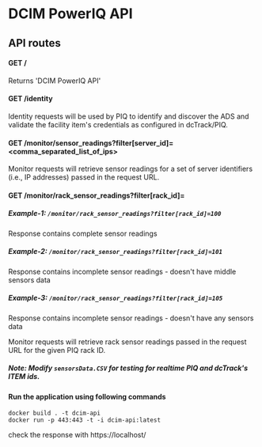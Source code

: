 # DCIM PowerIQ API

## API routes

#### GET /

Returns 'DCIM PowerIQ API'

#### GET /identity

Identity requests will be used by PIQ to identify and discover the ADS and validate the facility item's credentials as configured in dcTrack/PIQ.

#### GET /monitor/sensor_readings?filter[server_id]=<comma_separated_list_of_ips>

Monitor requests will retrieve sensor readings for a set of server identifiers (i.e., IP addresses) passed in the request URL.

#### GET /monitor/rack_sensor_readings?filter[rack_id]=<RACK ID from PowerIQ>

##### Example-1: ```/monitor/rack_sensor_readings?filter[rack_id]=100```
Response contains complete sensor readings

##### Example-2: ```/monitor/rack_sensor_readings?filter[rack_id]=101```
Response contains incomplete sensor readings - doesn't have middle sensors data

##### Example-3: ```/monitor/rack_sensor_readings?filter[rack_id]=105```
Response contains incomplete sensor readings - doesn't have any sensors data

Monitor requests will retrieve rack sensor readings passed in the request URL for the given PIQ rack ID.
  
##### Note: Modify ```sensorsData.CSV``` for testing for realtime PIQ and dcTrack's ITEM ids.

#### Run the application using following commands

```
docker build . -t dcim-api
docker run -p 443:443 -t -i dcim-api:latest

```
check the response with https://localhost/
